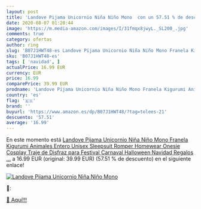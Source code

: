 ```yaml
---
layout: post
title: 'Landove Pijama Unicornio Niña Niño Mono  con un 57.51 % de descuento'
date: 2020-08-07 01:20:44
image: 'https://m.media-amazon.com/images/I/31fmqx8jwyL._SL200_.jpg'
comments: true
category: ofertas
author: ring
slug: 'B07J1HWT48-es Landove Pijama Unicornio Niña Niño Mono Franela Kigurumi...'
sku: 'B07J1HWT48-es'
tags: [ 'navidad', ]
actualPrice: 16.99 EUR
currency: EUR
price: 16.99
comparePrice: 39.99 EUR
prodname: 'Landove Pijama Unicornio Niña Niño Mono Franela Kigurumi Animales Entero Unisex Sleepsuit Romper Homewear Onesie Cosplay Traje de Disfraz para Festival Carnaval Halloween Navidad Regalos …'
country: 'es'
flag: '🇪🇸'
brand: ''
buyurl: 'https://www.amazon.es/dp/B07J1HWT48/?tag=tolees-21'
descuento: '57.51'
average: '16.99'
---
```


En este momento está [Landove Pijama Unicornio Niña Niño Mono Franela Kigurumi Animales Entero Unisex Sleepsuit Romper Homewear Onesie Cosplay Traje de Disfraz para Festival Carnaval Halloween Navidad Regalos …](https://www.amazon.es/dp/B07J1HWT48/?tag=tolees-21) a 16.99 EUR (original: 39.99 EUR) (57.51 %  de descuento) en el siguiente enlace!

[![Landove Pijama Unicornio Niña Niño Mono ](https://m.media-amazon.com/images/I/31fmqx8jwyL._SL200_.jpg)](https://www.amazon.es/dp/B07J1HWT48/?tag=tolees-21)

🔎:


[🛒 Aquí!!!](https://www.amazon.es/dp/B07J1HWT48/?tag=tolees-21)
